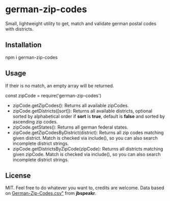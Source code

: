 # german-zip-codes
Small, lightweight utility to get, match and validate german postal codes with districts.

## Installation
npm i german-zip-codes

## Usage
If their is no match, an empty array will be returned.

const zipCode = require('german-zip-codes')

* zipCode.getZipCodes(): Returns all available zipCodes.
* zipCode.getDistricts([sort]): Returns all available districts, optional sorted by alphabetical order if **sort** is **true**, default is **false** and sorted by ascending zip codes. 
* zipCode.getStates(): Returns all german federal states.
* zipCode.getZipCodesByDistrict(district): Returns all zip codes matching given district. Match is checked via include(), so you can also search incomplete district strings.
* zipCode.getDistrictsByZipCode(zipCode): Returns all districts matching given zipCode. Match is checked via include(), so you can also search incomplete district strings.

## License
MIT. Feel free to do whatever you want to, credits are welcome. 
Data based on [German-Zip-Codes.csv"](https://gist.github.com/jbspeakr/4565964) from **jbspeakr**.
